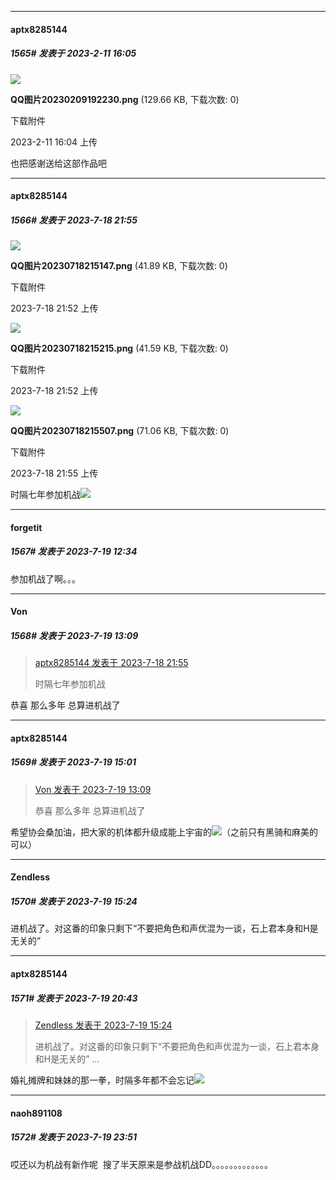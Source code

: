 
*****

####  aptx8285144  
##### 1565#       发表于 2023-2-11 16:05

<img src="https://img.saraba1st.com/forum/202302/11/160439dbn322bake5g0k0q.png" referrerpolicy="no-referrer">

<strong>QQ图片20230209192230.png</strong> (129.66 KB, 下载次数: 0)

下载附件

2023-2-11 16:04 上传

也把感谢送给这部作品吧

*****

####  aptx8285144  
##### 1566#       发表于 2023-7-18 21:55

<img src="https://img.saraba1st.com/forum/202307/18/215234btlb39htet11bbpt.png" referrerpolicy="no-referrer">

<strong>QQ图片20230718215147.png</strong> (41.89 KB, 下载次数: 0)

下载附件

2023-7-18 21:52 上传

<img src="https://img.saraba1st.com/forum/202307/18/215243myonxqyjoico7y7z.png" referrerpolicy="no-referrer">

<strong>QQ图片20230718215215.png</strong> (41.59 KB, 下载次数: 0)

下载附件

2023-7-18 21:52 上传

<img src="https://img.saraba1st.com/forum/202307/18/215516zbmx3vhbdtdafbwa.png" referrerpolicy="no-referrer">

<strong>QQ图片20230718215507.png</strong> (71.06 KB, 下载次数: 0)

下载附件

2023-7-18 21:55 上传

时隔七年参加机战<img src="https://static.saraba1st.com/image/smiley/face2017/072.png" referrerpolicy="no-referrer">


*****

####  forgetit  
##### 1567#       发表于 2023-7-19 12:34

参加机战了啊。。。


*****

####  Von  
##### 1568#       发表于 2023-7-19 13:09

<blockquote><a href="httphttps://bbs.saraba1st.com/2b/forum.php?mod=redirect&amp;goto=findpost&amp;pid=61710230&amp;ptid=1160803" target="_blank">aptx8285144 发表于 2023-7-18 21:55</a>

时隔七年参加机战</blockquote>
恭喜 那么多年 总算进机战了


*****

####  aptx8285144  
##### 1569#       发表于 2023-7-19 15:01

<blockquote><a href="httphttps://bbs.saraba1st.com/2b/forum.php?mod=redirect&amp;goto=findpost&amp;pid=61715801&amp;ptid=1160803" target="_blank">Von 发表于 2023-7-19 13:09</a>

恭喜 那么多年 总算进机战了</blockquote>
希望协会桑加油，把大家的机体都升级成能上宇宙的<img src="https://static.saraba1st.com/image/smiley/face2017/075.png" referrerpolicy="no-referrer">（之前只有黑骑和麻美的可以）


*****

####  Zendless  
##### 1570#       发表于 2023-7-19 15:24

进机战了。对这番的印象只剩下“不要把角色和声优混为一谈，石上君本身和H是无关的”


*****

####  aptx8285144  
##### 1571#       发表于 2023-7-19 20:43

<blockquote><a href="httphttps://bbs.saraba1st.com/2b/forum.php?mod=redirect&amp;goto=findpost&amp;pid=61717294&amp;ptid=1160803" target="_blank">Zendless 发表于 2023-7-19 15:24</a>

进机战了。对这番的印象只剩下“不要把角色和声优混为一谈，石上君本身和H是无关的” ...</blockquote>
婚礼摊牌和妹妹的那一拳，时隔多年都不会忘记<img src="https://static.saraba1st.com/image/smiley/face2017/072.png" referrerpolicy="no-referrer">


*****

####  naoh891108  
##### 1572#       发表于 2023-7-19 23:51

哎还以为机战有新作呢  搜了半天原来是参战机战DD。。。。。。。。。。。。。


